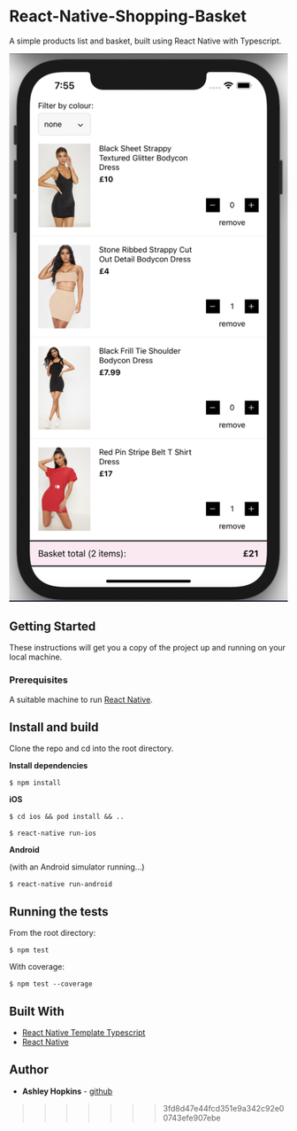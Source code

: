 # React-Native-Shopping-Basket

A simple products list and basket, built using React Native with Typescript.

![BAsket Items](https://github.com/ashcode1/React-Native-Shopping-Basket/blob/master/src/screenshots/basket.png?raw=true)

## Getting Started

These instructions will get you a copy of the project up and running on your local machine.

### Prerequisites

A suitable machine to run [React Native](https://reactnative.dev/docs/environment-setup).

## Install and build

Clone the repo and cd into the root directory.

**Install dependencies**

```
$ npm install
```

**iOS**

```
$ cd ios && pod install && ..
```

```
$ react-native run-ios
```

**Android**

(with an Android simulator running...)

```
$ react-native run-android
```

## Running the tests

From the root directory:

```
$ npm test
```

With coverage:

```
$ npm test --coverage
```

## Built With

- [React Native Template Typescript](https://github.com/react-native-community/react-native-template-typescript)
- [React Native](https://reactnative.dev/)

## Author

- **Ashley Hopkins** - [github](https://github.com/ashcode1)

> > > > > > > 3fd8d47e44fcd351e9a342c92e00743efe907ebe
